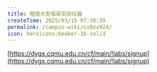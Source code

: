 ```yaml
---
title: 租借大型临床实验仪器
createTime: 2025/03/15 07:30:39
permalink: /campus-wiki/cs0zx924/
icon: heroicons:beaker-16-solid
---
```


[https://dygx.cqmu.edu.cn/cf/main/!labs/signup](https://dygx.cqmu.edu.cn/cf/main/!labs/signup)